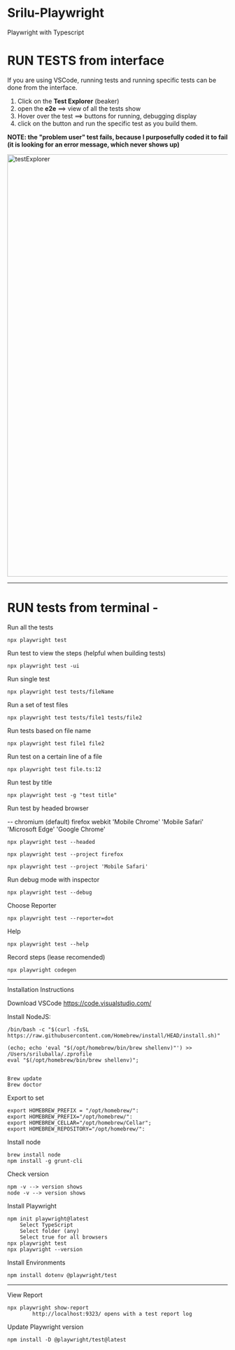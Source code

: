 # Srilu-Playwright
Playwright with Typescript

# RUN TESTS from interface

If you are using VSCode, running tests and running specific tests can be done from the interface.

1. Click on the **Test Explorer** (beaker)
2. open the **e2e** ==> view of all the tests show
3. Hover over the test ==> buttons for running, debugging display
4. click on the button and run the specific test as you build them.

**NOTE: the "problem user" test fails, because I purposefully coded it to fail (it is looking for an error message, which never shows up)**

<img width="964" alt="testExplorer" src="https://github.com/SriluBalla/Srilu-Playwright/assets/106475342/8f820274-60b5-44c7-839d-0630fe0bc795">

______________________________________________

# RUN tests from terminal - 

Run all the tests

    npx playwright test

Run test to view the steps (helpful when building tests)

    npx playwright test -ui

Run single test

    npx playwright test tests/fileName

Run a set of test files

    npx playwright test tests/file1 tests/file2

Run tests based on file name
    
    npx playwright test file1 file2

Run test on a certain line of a file
    
    npx playwright test file.ts:12

Run test by title
    
    npx playwright test -g "test title"

Run test by headed browser 

-- chromium (default) firefox webkit 'Mobile Chrome' 'Mobile Safari' 'Microsoft Edge' 'Google Chrome'
    
    npx playwright test --headed

    npx playwright test --project firefox

    npx playwright test --project 'Mobile Safari'

Run debug mode with inspector

    npx playwright test --debug

Choose Reporter

    npx playwright test --reporter=dot

Help

    npx playwright test --help

Record steps (lease recomended)

    npx playwright codegen   


--------------------------------------
Installation Instructions

Download VSCode https://code.visualstudio.com/

Install NodeJS:
   
    /bin/bash -c "$(curl -fsSL https://raw.githubusercontent.com/Homebrew/install/HEAD/install.sh)"
   
    (echo; echo 'eval "$(/opt/homebrew/bin/brew shellenv)"') >> /Users/sriluballa/.zprofile
    eval "$(/opt/homebrew/bin/brew shellenv)";
   
   
    Brew update
    Brew doctor

Export to set     
   
    export HOMEBREW_PREFIX = "/opt/homebrew/":
    export HOMEBREW_PREFIX="/opt/homebrew/":
    export HOMEBREW_CELLAR="/opt/homebrew/Cellar";
    export HOMEBREW_REPOSITORY="/opt/homebrew/":  


Install node    
   
    brew install node
    npm install -g grunt-cli


Check version    
   
    npm -v --> version shows
    node -v --> version shows


Install Playwright

    npm init playwright@latest
        Select TypeScript
        Select folder (any)
        Select true for all browsers
    npx playwright test
    npx playwright --version


Install Environments

    npm install dotenv @playwright/test 


--------------------------
View Report

    npx playwright show-report 
            http://localhost:9323/ opens with a test report log


Update Playwright version

    npm install -D @playwright/test@latest

